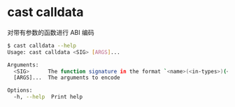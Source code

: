 # cast calldata

对带有参数的函数进行 ABI 编码

```bash
$ cast calldata --help
Usage: cast calldata <SIG> [ARGS]...

Arguments:
  <SIG>      The function signature in the format `<name>(<in-types>)(<out-types>)`
  [ARGS]...  The arguments to encode

Options:
  -h, --help  Print help
```